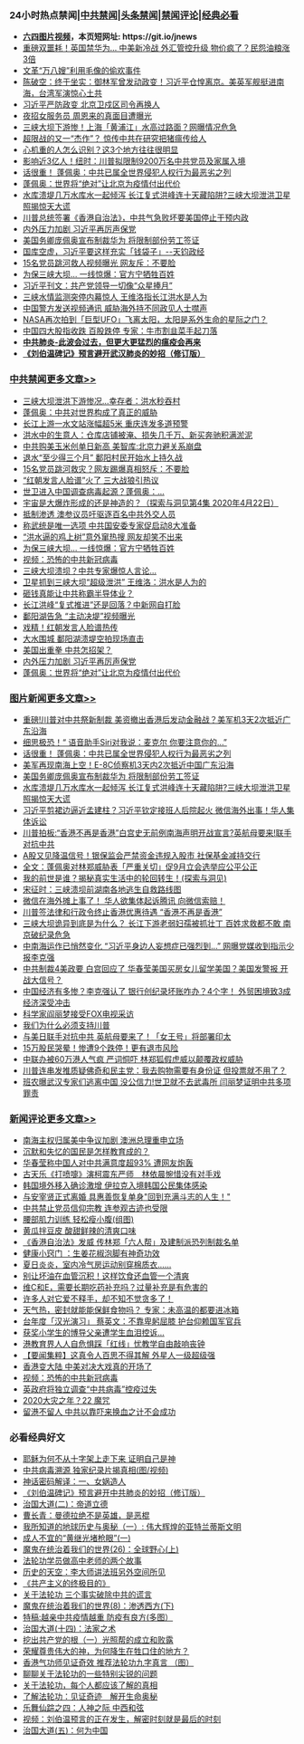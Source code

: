 <div id="tt">
<h3>24小时热点禁闻|<a href="#%E4%B8%AD%E5%85%B1%E7%A6%81%E9%97%BB%E6%9B%B4%E5%A4%9A%E6%96%87%E7%AB%A0">中共禁闻</a>|<a href="#%E5%9B%BE%E7%89%87%E6%96%B0%E9%97%BB%E6%9B%B4%E5%A4%9A%E6%96%87%E7%AB%A0">头条禁闻</a>|<a href="#%E6%96%B0%E9%97%BB%E8%AF%84%E8%AE%BA%E6%9B%B4%E5%A4%9A%E6%96%87%E7%AB%A0">禁闻评论|<a href="#%E5%BF%85%E7%9C%8B%E7%BB%8F%E5%85%B8%E5%A5%BD%E6%96%87">经典必看</a></h3>
<ul>
<li><b><a href="http://d1.bdrive.tk/64.mp4" target="_blank">六四图片视频</a>，本页短网址: https://git.io/jnews</b></li>
<li><a href="https://github.com/fqnews/bnews/blob/master/cbnews/20200715/1361380.md">重磅双噩耗！英国禁华为… 中美新冷战 外汇管控升级 物价疯了？民怨油粮涨3倍</a></li>
<li><a href="https://github.com/fqnews/bnews/blob/master/lifebaike/20200716/1361552.md">文革“万八嫂”利用毛像的偷欢事件</a></li>
<li><a href="https://github.com/fqnews/bnews/blob/master/bannedvideo/20200716/1361560.md">陈破空：终于坐实：御林军曾发动政变！习近平仓惶离京。美英军舰挺进南海，台湾军演惊心土共</a></li>
<li><a href="https://github.com/fqnews/bnews/blob/master/cbnews/20200716/1361557.md">习近平严防政变 北京卫戍区司令再换人</a></li>
<li><a href="https://github.com/fqnews/bnews/blob/master/cnnews/20200716/1361718.md">夜招女服务员 周恩来的真面目遭曝光</a></li>
<li><a href="https://github.com/fqnews/bnews/blob/master/cbnews/20200716/1361568.md">三峡大坝下游惨！上海「黄浦江」水高过路面？网曝情况危急</a></li>
<li><a href="https://github.com/fqnews/bnews/blob/master/cnnews/20200716/1361493.md">超限战的又一“杰作”？ 惊传中共在研究把猪瘟传给人</a></li>
<li><a href="https://github.com/fqnews/bnews/blob/master/comments/20200716/1361487.md">心机重的人怎么识别？这3个地方往往很明显</a></li>
<li><a href="https://github.com/fqnews/bnews/blob/master/cnnews/20200716/1361741.md">影响近3亿人！纽时：川普拟限制9200万名中共党员及家属入境</a></li>
<li><a href="https://github.com/fqnews/bnews/blob/master/topimagenews/20200716/1361599.md">话很重！ 蓬佩奥：中共已属全世界侵犯人权行为最恶劣之列</a></li>
<li><a href="https://github.com/fqnews/bnews/blob/master/cbnews/20200716/1361605.md">蓬佩奥：世界将“绝对”让北京为疫情付出代价</a></li>
<li><a href="https://github.com/fqnews/bnews/blob/master/topimagenews/20200715/1361448.md">水库溃堤几万水库水一起倾泻 长江复式洪峰连十天藏陷阱?三峡大坝泄洪卫星照揭惊天大谎</a></li>
<li><a href="https://github.com/fqnews/bnews/blob/master/cnnews/hknews/20200715/1361372.md">川普总统签署《香港自治法》，中共气急败坏要美国停止干预内政</a></li>
<li><a href="https://github.com/fqnews/bnews/blob/master/cbnews/20200716/1361613.md">内外压力加剧 习近平再厉声保党</a></li>
<li><a href="https://github.com/fqnews/bnews/blob/master/topimagenews/20200716/1361473.md">美国务卿庞佩奥宣布制裁华为 将限制部份劳工签证</a></li>
<li><a href="https://github.com/fqnews/bnews/blob/master/bannedvideo/20200715/1361368.md">国库空虚，习近平要这样充实「钱袋子」--天钧政经</a></li>
<li><a href="https://github.com/fqnews/bnews/blob/master/comments/20200716/1361642.md">15名党员跳河救人视频曝光 网友斥：不要脸</a></li>
<li><a href="https://github.com/fqnews/bnews/blob/master/cbnews/20200716/1361709.md">为保三峡大坝… 一线惊爆：官方宁牺牲百姓</a></li>
<li><a href="https://github.com/fqnews/bnews/blob/master/headline/20200715/1361453.md">习近平刊文：共产党领导一切像“众星捧月”</a></li>
<li><a href="https://github.com/fqnews/bnews/blob/master/cbnews/20200716/1361492.md">三峡水情监测突停内幕惊人 王维洛指长江洪水是人为</a></li>
<li><a href="https://github.com/fqnews/bnews/blob/master/ssgc/20200716/1361498.md">中国警方发送视频通讯  威胁海外持不同政见人士噤声</a></li>
<li><a href="https://github.com/fqnews/bnews/blob/master/comments/20200716/1361489.md">NASA再次拍到「巨型UFO」飞离太阳，太阳是系外生命的星际之门？</a></li>
<li><a href="https://github.com/fqnews/bnews/blob/master/comments/20200716/1361554.md">中国四大股指收跌 百股跌停 专家：牛市割韭菜手起刀落</a></li>
<li><b><a href="https://github.com/fqnews/bnews/blob/master/comments/20200211/1275071.md" target="_blank">中共肺炎-此波会过去，但更大更猛烈的瘟疫会再来</a></b></li>
<li><b><a href="https://github.com/fqnews/bnews/blob/master/comments/20200207/1272816.md" target="_blank">《刘伯温碑记》预言避开武汉肺炎的妙招（修订版）</a></b></li>
</ul>
</div>

<div class="catlist">
<h3><a href="https://github.com/fqnews/bnews/blob/master/cbnews/" target="_blank">中共禁闻</a><span><a href="https://github.com/fqnews/bnews/blob/master/cbnews/" target="_blank" rel="nofollow">更多文章>></a></span></h3>
<ul>
<li><a href="https://github.com/fqnews/bnews/blob/master/cbnews/20200716/1361859.md" target="_blank">三峡大坝泄洪下游惨况…幸存者：洪水秒吞村</a></li>
<li><a href="https://github.com/fqnews/bnews/blob/master/cbnews/20200716/1361814.md" target="_blank">蓬佩奥：中共对世界构成了真正的威胁</a></li>
<li><a href="https://github.com/fqnews/bnews/blob/master/cbnews/20200716/1361819.md" target="_blank">长江上游一水文站涨幅超5米 重庆连发多道预警</a></li>
<li><a href="https://github.com/fqnews/bnews/blob/master/cbnews/20200716/1361816.md" target="_blank">洪水中的生意人：仓库店铺被淹、损失几千万、新买奔驰积满淤泥</a></li>
<li><a href="https://github.com/fqnews/bnews/blob/master/cbnews/20200716/1361805.md" target="_blank">中共购美玉米创单日新高 美智库:北京力避关系崩盘</a></li>
<li><a href="https://github.com/fqnews/bnews/blob/master/cbnews/20200716/1361804.md" target="_blank">退水“至少得三个月” 鄱阳村民开始水上持久战</a></li>
<li><a href="https://github.com/fqnews/bnews/blob/master/cbnews/20200716/1361803.md" target="_blank">15名党员跳河救灾？网友踢爆真相怒斥：不要脸</a></li>
<li><a href="https://github.com/fqnews/bnews/blob/master/cbnews/20200716/1361794.md" target="_blank">“红朝发言人脸谱”火了 三大战狼引热议</a></li>
<li><a href="https://github.com/fqnews/bnews/blob/master/cbnews/20200716/1361792.md" target="_blank">世卫进入中国调查病毒起源？蓬佩奥：&#8230;</a></li>
<li><a href="https://github.com/fqnews/bnews/blob/master/cbnews/20200716/1359448.md" target="_blank">宇宙是大爆炸形成的还是神造的？（探索与洞见第4集 2020年4月22日）</a></li>
<li><a href="https://github.com/fqnews/bnews/blob/master/cbnews/20200716/1361776.md" target="_blank">抵制渗透 澳参议员吁驱逐百名中共外交人员</a></li>
<li><a href="https://github.com/fqnews/bnews/blob/master/cbnews/20200716/1361760.md" target="_blank">称武统是唯一选项 中共国安委专家促启动8大准备</a></li>
<li><a href="https://github.com/fqnews/bnews/blob/master/cbnews/20200716/1361746.md" target="_blank">“洪水逼的鸡上树”意外窜热搜 网友却笑不出来</a></li>
<li><a href="https://github.com/fqnews/bnews/blob/master/cbnews/20200716/1361709.md" target="_blank">为保三峡大坝… 一线惊爆：官方宁牺牲百姓</a></li>
<li><a href="https://github.com/fqnews/bnews/blob/master/comments/20200716/1361697.md" target="_blank">视频：恐怖的中共新冠病毒</a></li>
<li><a href="https://github.com/fqnews/bnews/blob/master/cbnews/20200716/1361706.md" target="_blank">三峡大坝溃坝？中共专家爆惊人言论…</a></li>
<li><a href="https://github.com/fqnews/bnews/blob/master/cbnews/20200716/1361701.md" target="_blank">卫星抓到三峡大坝“超级泄洪” 王维洛：洪水是人为的</a></li>
<li><a href="https://github.com/fqnews/bnews/blob/master/cbnews/20200716/1361694.md" target="_blank">砸钱真能让中共称霸半导体业？</a></li>
<li><a href="https://github.com/fqnews/bnews/blob/master/cbnews/20200716/1361679.md" target="_blank">长江洪峰“复式推进”还是回落？中新网自打脸</a></li>
<li><a href="https://github.com/fqnews/bnews/blob/master/cbnews/20200716/1361668.md" target="_blank">鄱阳湖告急 “主动决堤”视频曝光</a></li>
<li><a href="https://github.com/fqnews/bnews/blob/master/cbnews/20200716/1361650.md" target="_blank">戏精！红朝发言人脸谱热传</a></li>
<li><a href="https://github.com/fqnews/bnews/blob/master/cbnews/20200716/1361628.md" target="_blank">大水围城 鄱阳湖溃堤空拍现场直击</a></li>
<li><a href="https://github.com/fqnews/bnews/blob/master/cbnews/20200716/1361620.md" target="_blank">美国出重拳 中共怎招架？</a></li>
<li><a href="https://github.com/fqnews/bnews/blob/master/cbnews/20200716/1361613.md" target="_blank">内外压力加剧 习近平再厉声保党</a></li>
<li><a href="https://github.com/fqnews/bnews/blob/master/cbnews/20200716/1361605.md" target="_blank">蓬佩奥：世界将“绝对”让北京为疫情付出代价</a></li>

</ul>
</div>
<div class="catlist">
<h3><a href="https://github.com/fqnews/bnews/blob/master/topimagenews/" target="_blank">图片新闻</a><span><a href="https://github.com/fqnews/bnews/blob/master/topimagenews/" target="_blank" rel="nofollow">更多文章>></a></span></h3>
<ul>
<li><a href="https://github.com/fqnews/bnews/blob/master/topimagenews/20200716/1361832.md" target="_blank">重磅!川普对中共祭新制裁 美资撤出香港后发动金融战？美军机3天2次抵近广东沿海</a></li>
<li><a href="https://github.com/fqnews/bnews/blob/master/topimagenews/20200716/1361775.md" target="_blank">细思极恐！“ 语音助手Siri对我说：麦克尔 你要注意你的…&#8221;</a></li>
<li><a href="https://github.com/fqnews/bnews/blob/master/topimagenews/20200716/1361599.md" target="_blank">话很重！ 蓬佩奥：中共已属全世界侵犯人权行为最恶劣之列</a></li>
<li><a href="https://github.com/fqnews/bnews/blob/master/topimagenews/20200716/1361598.md" target="_blank">美军再现南海上空！E-8C侦察机3天内2次抵近中国广东沿海</a></li>
<li><a href="https://github.com/fqnews/bnews/blob/master/topimagenews/20200716/1361473.md" target="_blank">美国务卿庞佩奥宣布制裁华为 将限制部份劳工签证</a></li>
<li><a href="https://github.com/fqnews/bnews/blob/master/topimagenews/20200715/1361448.md" target="_blank">水库溃堤几万水库水一起倾泻 长江复式洪峰连十天藏陷阱?三峡大坝泄洪卫星照揭惊天大谎</a></li>
<li><a href="https://github.com/fqnews/bnews/blob/master/topimagenews/20200715/1361354.md" target="_blank">习近平剪裙边逼近孟建柱？习近平钦定接班人后院起火 微信海外出事！华人集体诉讼</a></li>
<li><a href="https://github.com/fqnews/bnews/blob/master/topimagenews/20200715/1361328.md" target="_blank">川普拍板:“香港不再是香港”白宫史无前例南海声明开战宣言?英航母要来!联手对抗中共</a></li>
<li><a href="https://github.com/fqnews/bnews/blob/master/topimagenews/20200715/1361266.md" target="_blank">A股又见降温信号！银保监会严禁资金违规入股市 社保基金减持交行</a></li>
<li><a href="https://github.com/fqnews/bnews/blob/master/topimagenews/20200715/1361089.md" target="_blank">全文：蓬佩奥对林郑威胁表「严重关切」促9月立会选举应公平公正</a></li>
<li><a href="https://github.com/fqnews/bnews/blob/master/comments/20200715/1359453.md" target="_blank">我的前世是谁？揭秘真实生活中的轮回转生！(探索与洞见)</a></li>
<li><a href="https://github.com/fqnews/bnews/blob/master/topimagenews/20200715/783299.md" target="_blank">宋征时：三峡溃坝前湖南各地逃生自救路线图</a></li>
<li><a href="https://github.com/fqnews/bnews/blob/master/topimagenews/20200715/1361052.md" target="_blank">微信在海外摊上事了！ 华人欲集体起诉腾讯 向微信索赔！</a></li>
<li><a href="https://github.com/fqnews/bnews/blob/master/topimagenews/20200715/1361018.md" target="_blank">川普签法律和行政令终止香港优惠待遇 “香港不再是香港”</a></li>
<li><a href="https://github.com/fqnews/bnews/blob/master/topimagenews/20200714/1360933.md" target="_blank">三峡大坝诡异到底是为什么？ 长江下游老弱妇孺被抓壮丁 百姓求救都不敢 南京破纪录危急</a></li>
<li><a href="https://github.com/fqnews/bnews/blob/master/topimagenews/20200714/1360912.md" target="_blank">中南海运作已悄然变化 “习近平身边人妄想症已强烈到&#8230;” 网曝党媒收到指示少报李克强</a></li>
<li><a href="https://github.com/fqnews/bnews/blob/master/topimagenews/20200714/1360849.md" target="_blank">中共制裁4美政要 白宫回应了 华春莹美国买房女儿留学美国？美国发警报 开战大信号？</a></li>
<li><a href="https://github.com/fqnews/bnews/blob/master/topimagenews/20200714/1360792.md" target="_blank">中国经济有多惨？李克强认了 银行创纪录坏账咋办？4个字！ 外贸困境致3成经济深受冲击</a></li>
<li><a href="https://github.com/fqnews/bnews/blob/master/topimagenews/20200714/1360791.md" target="_blank">科学家阎丽梦接受FOX电视采访</a></li>
<li><a href="https://github.com/fqnews/bnews/blob/master/comments/20200714/1360726.md" target="_blank">我们为什么必须支持川普</a></li>
<li><a href="https://github.com/fqnews/bnews/blob/master/topimagenews/20200714/1360708.md" target="_blank">与美日联手对抗中共 英航母要来了！「女王号」将部署印太</a></li>
<li><a href="https://github.com/fqnews/bnews/blob/master/topimagenews/20200714/1360691.md" target="_blank">15万股民哭晕！惨遭9个跌停！更有退市风险</a></li>
<li><a href="https://github.com/fqnews/bnews/blob/master/topimagenews/20200714/1360585.md" target="_blank">中联办被60万港人气疯 严词恫吓 林郑狐假虎威以颠覆政权威胁</a></li>
<li><a href="https://github.com/fqnews/bnews/blob/master/topimagenews/20200714/1360387.md" target="_blank">川普连串发推质疑佛奇和民主党：我去购物需要有身份证 但投票就不用了？</a></li>
<li><a href="https://github.com/fqnews/bnews/blob/master/topimagenews/20200713/1360347.md" target="_blank">班农曝武汉专家们逃离中国 没公信力!世卫就不去武毒所 闫丽梦证明中共多项罪责</a></li>

</ul>
</div>
<div class="catlist">
<h3><a href="https://github.com/fqnews/bnews/blob/master/comments/" target="_blank">新闻评论</a><span><a href="https://github.com/fqnews/bnews/blob/master/comments/" target="_blank" rel="nofollow">更多文章>></a></span></h3>
<ul>
<li><a href="https://github.com/fqnews/bnews/blob/master/comments/20200716/1361894.md" target="_blank">南海主权归属美中争议加剧 澳洲总理重申立场</a></li>
<li><a href="https://github.com/fqnews/bnews/blob/master/comments/20200716/1361892.md" target="_blank">沉默和失忆的国民是怎样教育成的？</a></li>
<li><a href="https://github.com/fqnews/bnews/blob/master/comments/20200716/1361878.md" target="_blank">华春莹称中国人对中共满意度超93%  遭网友炮轰</a></li>
<li><a href="https://github.com/fqnews/bnews/blob/master/comments/20200716/1361877.md" target="_blank">古天乐《打喷嚏》演柯震东严师　林依晨惋惜没有对手戏</a></li>
<li><a href="https://github.com/fqnews/bnews/blob/master/comments/20200716/1361833.md" target="_blank">韩国境外移入确诊激增 伊拉克入境韩国公民集体感染</a></li>
<li><a href="https://github.com/fqnews/bnews/blob/master/comments/20200716/1361817.md" target="_blank">与安宰贤正式离婚 具惠善恢复单身&quot;回到充满斗志的人生！&quot;</a></li>
<li><a href="https://github.com/fqnews/bnews/blob/master/comments/20200716/1361808.md" target="_blank">中共禁止党员信仰宗教 连参观古迹也受限</a></li>
<li><a href="https://github.com/fqnews/bnews/blob/master/comments/20200716/1361800.md" target="_blank">腰部肌力训练 轻松瘦小腹(组图)</a></li>
<li><a href="https://github.com/fqnews/bnews/blob/master/comments/20200716/1361798.md" target="_blank">黄瓜拌豆皮 酸甜鲜辣的清爽口味</a></li>
<li><a href="https://github.com/fqnews/bnews/blob/master/comments/20200716/1361783.md" target="_blank">《香港自治法》发威 传林郑「六人帮」及建制派恐列制裁名单</a></li>
<li><a href="https://github.com/fqnews/bnews/blob/master/comments/20200716/1361782.md" target="_blank">健康小窍门   ：生姜花椒泡脚有神奇功效</a></li>
<li><a href="https://github.com/fqnews/bnews/blob/master/comments/20200716/1361781.md" target="_blank">夏日炎炎，室内冷气房运动别穿棉质衣&#8230;&#8230;</a></li>
<li><a href="https://github.com/fqnews/bnews/blob/master/comments/20200716/1361780.md" target="_blank">别让坏油在血管沉积！这样饮食还血管一个清爽</a></li>
<li><a href="https://github.com/fqnews/bnews/blob/master/comments/20200716/1361779.md" target="_blank">维C和E，需要长期吃药补充吗？过量补充是有危害的</a></li>
<li><a href="https://github.com/fqnews/bnews/blob/master/comments/20200716/1361778.md" target="_blank">许多人对它爱不释手，却不知不觉贪多了！</a></li>
<li><a href="https://github.com/fqnews/bnews/blob/master/comments/20200716/1361777.md" target="_blank">天气热，密封就能能保鲜食物吗？ 专家：未高温的都要进冰箱</a></li>
<li><a href="https://github.com/fqnews/bnews/blob/master/comments/20200716/1361774.md" target="_blank">台年度「汉光演习」 蔡英文：不靠卑躬屈膝 护台仰赖国军官兵</a></li>
<li><a href="https://github.com/fqnews/bnews/blob/master/comments/20200716/1361772.md" target="_blank">获奖小学生的博导父亲遭学生血泪控诉…</a></li>
<li><a href="https://github.com/fqnews/bnews/blob/master/comments/20200716/1361753.md" target="_blank">港教育界人人自危惧踩「红线」忧教学自由敲响丧钟</a></li>
<li><a href="https://github.com/fqnews/bnews/blob/master/comments/20200716/1361748.md" target="_blank">【要闻集粹】这真令人百思不得其解 外星人一级超级强</a></li>
<li><a href="https://github.com/fqnews/bnews/blob/master/comments/20200716/1361739.md" target="_blank">香港变大陆 中美对决大戏真的开场了</a></li>
<li><a href="https://github.com/fqnews/bnews/blob/master/comments/20200716/1361697.md" target="_blank">视频：恐怖的中共新冠病毒</a></li>
<li><a href="https://github.com/fqnews/bnews/blob/master/comments/20200716/1361700.md" target="_blank">英政府将独立调查“中共病毒”控疫过失</a></li>
<li><a href="https://github.com/fqnews/bnews/blob/master/comments/20200716/1361699.md" target="_blank">2020大灾之年？22 魔咒</a></li>
<li><a href="https://github.com/fqnews/bnews/blob/master/comments/20200716/1361690.md" target="_blank">留港不留人 中共以靠吓来换血之计不会成功</a></li>

</ul>
</div>

<div class="catlist">
<h3>必看经典好文</h3>
<ul>
<li><a href="https://github.com/fqnews/bnews/blob/master/ccpdope/20190803/1168965.md" target="_blank">耶稣为何不从十字架上走下来 证明自己是神</a></li>
<li><a href="https://github.com/fqnews/bnews/blob/master/ccpdope/20200412/1311165.md" target="_blank">中共病毒溯源 独家纪录片揭真相(图/视频)</a></li>
<li><a href="https://github.com/fqnews/bnews/blob/master/comments/20200609/1342224.md" target="_blank">神话密码解译：一、女娲造人</a></li>
<li><a href="https://github.com/fqnews/bnews/blob/master/comments/20200207/1272816.md" target="_blank">《刘伯温碑记》预言避开中共肺炎的妙招（修订版）</a></li>
<li><a href="https://github.com/fqnews/bnews/blob/master/cbnews/20180308/911611.md" target="_blank">治国大道(二)：帝道立德</a></li>
<li><a href="https://github.com/fqnews/bnews/blob/master/comments/20180726/727420.md" target="_blank">曹长青：曼德拉绝不是英雄，是恶棍</a></li>
<li><a href="https://github.com/fqnews/bnews/blob/master/tculture/xiulian/20170611/772817.md" target="_blank">我所知道的地球历史与奥秘（一）: 伟大辉煌的亚特兰蒂斯文明</a></li>
<li><a href="https://github.com/fqnews/bnews/blob/master/lifebaike/20200527/1334909.md" target="_blank">成人不宜的“黄继光堵枪眼”(一)</a></li>
<li><a href="https://github.com/fqnews/bnews/blob/master/comments/20181210/1044798.md" target="_blank">魔鬼在统治着我们的世界(26)：全球野心(上)</a></li>
<li><a href="https://github.com/fqnews/bnews/blob/master/comments/20200629/1352533.md" target="_blank">法轮功学员做高中老师的两个故事</a></li>
<li><a href="https://github.com/fqnews/bnews/blob/master/tculture/20121025/73064.md" target="_blank">历史的天空：李大师讲法班另外空间所见</a></li>
<li><a href="https://github.com/fqnews/bnews/blob/master/bookwiki/20171120/858084.md" target="_blank">《共产主义的终极目的》</a></li>
<li><a href="https://github.com/fqnews/bnews/blob/master/cbnews/20200703/1354907.md" target="_blank">关于法轮功 三个事实破除中共的谎言</a></li>
<li><a href="https://github.com/fqnews/bnews/blob/master/topimagenews/20180527/948714.md" target="_blank">魔鬼在统治着我们的世界(8)：渗透西方(下)</a></li>
<li><a href="https://github.com/fqnews/bnews/blob/master/ccpdope/20200425/1319297.md" target="_blank">特稿:越亲中共疫情越重 防疫有良方(多图）</a></li>
<li><a href="https://github.com/fqnews/bnews/blob/master/cbnews/20180320/916962.md" target="_blank">治国大道(十四)：法家之术</a></li>
<li><a href="https://github.com/fqnews/bnews/blob/master/comments/20200629/1352460.md" target="_blank">挖出共产党的根（一）光照帮的成立和败露</a></li>
<li><a href="https://github.com/fqnews/bnews/blob/master/comments/20200618/1346830.md" target="_blank">荣耀尊贵伟大的神，为何降生在牲口住的地方？</a></li>
<li><a href="https://github.com/fqnews/bnews/blob/master/comments/20200517/1330064.md" target="_blank">香港气功师见证奇效 推荐法轮功九字真言 （图）</a></li>
<li><a href="https://github.com/fqnews/bnews/blob/master/comments/20190417/1114875.md" target="_blank">聊聊关于法轮功的一些特别尖锐的问题</a></li>
<li><a href="https://github.com/fqnews/bnews/blob/master/topimagenews/20161125/619230.md" target="_blank">关于法轮功，每个人都应该了解的真相</a></li>
<li><a href="https://github.com/fqnews/bnews/blob/master/comments/20200307/1289968.md" target="_blank">了解法轮功：见证奇迹　解开生命奥秘</a></li>
<li><a href="https://github.com/fqnews/bnews/blob/master/tculture/20190101/791144.md" target="_blank">乐舞仙踪之四：人神之际 中西和弦</a></li>
<li><a href="https://github.com/fqnews/bnews/blob/master/comments/20200628/1351782.md" target="_blank">视频：刘伯温预言的正在发生，解密时刻就是最后的时刻</a></li>
<li><a href="https://github.com/fqnews/bnews/blob/master/cbnews/20180311/913065.md" target="_blank">治国大道(五)：何为中国</a></li>

</ul>
</div>